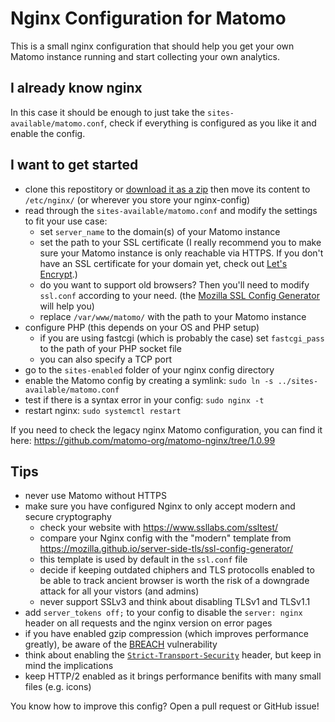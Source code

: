 # Nginx Configuration for Matomo

This is a small nginx configuration that should help you get your own Matomo instance running and start collecting your own analytics.


## I already know nginx

In this case it should be enough to just take the `sites-available/matomo.conf`, check if everything is configured as you like it and enable the config.

## I want to get started

- clone this repostitory or [download it as a zip](https://github.com/matomo-org/matomo-nginx/archive/master.zip) then move its content to `/etc/nginx/` (or wherever you store your nginx-config)
- read through the `sites-available/matomo.conf` and modify the settings to fit your use case:
	- set `server_name` to the domain(s) of your Matomo instance
	- set the path to your SSL certificate (I really recommend you to make sure your Matomo instance is only reachable via HTTPS. If you don't have an SSL certificate for your domain yet, check out [Let's Encrypt](https://letsencrypt.org/).)
	- do you want to support old browsers? Then you'll need to modify `ssl.conf` according to your need. (the [Mozilla SSL Config Generator](https://mozilla.github.io/server-side-tls/ssl-config-generator/) will help you)
	- replace `/var/www/matomo/` with the path to your Matomo instance
- configure PHP (this depends on your OS and PHP setup)
	- if you are using fastcgi (which is probably the case) set `fastcgi_pass` to the path of your PHP socket file
	- you can also specify a TCP port
- go to the `sites-enabled` folder of your nginx config directory
- enable the Matomo config by creating a symlink: `sudo ln -s ../sites-available/matomo.conf`
- test if there is a syntax error in your config: `sudo nginx -t`
- restart nginx: `sudo systemctl restart`


If you need to check the legacy nginx Matomo configuration, you can find it here: https://github.com/matomo-org/matomo-nginx/tree/1.0.99

## Tips

- never use Matomo without HTTPS
- make sure you have configured Nginx to only accept modern and secure cryptography
	- check your website with https://www.ssllabs.com/ssltest/
	- compare your Nginx config with the "modern" template from https://mozilla.github.io/server-side-tls/ssl-config-generator/
	- this template is used by default in the `ssl.conf` file
	- decide if keeping outdated chiphers and TLS protocolls enabled to be able to track ancient browser is worth the risk of a downgrade attack for all your vistors (and admins)
	- never support SSLv3 and think about disabling TLSv1 and TLSv1.1
- add `server_tokens off;` to your config to disable the `server: nginx` header on all requests and the nginx version on error pages
- if you have enabled gzip compression (which improves performance greatly), be aware of the [BREACH](https://en.wikipedia.org/wiki/BREACH) vulnerability
- think about enabling the [`Strict-Transport-Security`](https://developer.mozilla.org/en-US/docs/Web/HTTP/Headers/Strict-Transport-Security) header, but keep in mind the implications
- keep HTTP/2 enabled as it brings performance benifits with many small files (e.g. icons)

You know how to improve this config? Open a pull request or GitHub issue!
